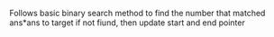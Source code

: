 Follows basic binary search method to find the number that matched ans*ans to target if not fiund, then update start and end pointer
